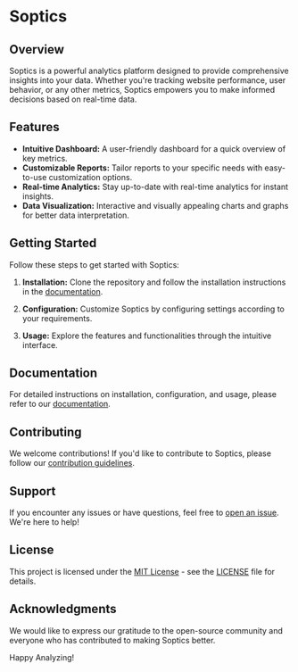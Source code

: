 # Soptics

## Overview

Soptics is a powerful analytics platform designed to provide comprehensive insights into your data. Whether you're tracking website performance, user behavior, or any other metrics, Soptics empowers you to make informed decisions based on real-time data.

## Features

- **Intuitive Dashboard:** A user-friendly dashboard for a quick overview of key metrics.
- **Customizable Reports:** Tailor reports to your specific needs with easy-to-use customization options.
- **Real-time Analytics:** Stay up-to-date with real-time analytics for instant insights.
- **Data Visualization:** Interactive and visually appealing charts and graphs for better data interpretation.

## Getting Started

Follow these steps to get started with Soptics:

1. **Installation:** Clone the repository and follow the installation instructions in the [documentation](link_to_docs).

2. **Configuration:** Customize Soptics by configuring settings according to your requirements.

3. **Usage:** Explore the features and functionalities through the intuitive interface.

## Documentation

For detailed instructions on installation, configuration, and usage, please refer to our [documentation](link_to_docs).

## Contributing

We welcome contributions! If you'd like to contribute to Soptics, please follow our [contribution guidelines](link_to_contributing).

## Support

If you encounter any issues or have questions, feel free to [open an issue](link_to_issues). We're here to help!

## License

This project is licensed under the [MIT License](link_to_license) - see the [LICENSE](link_to_license) file for details.

## Acknowledgments

We would like to express our gratitude to the open-source community and everyone who has contributed to making Soptics better.

Happy Analyzing!
